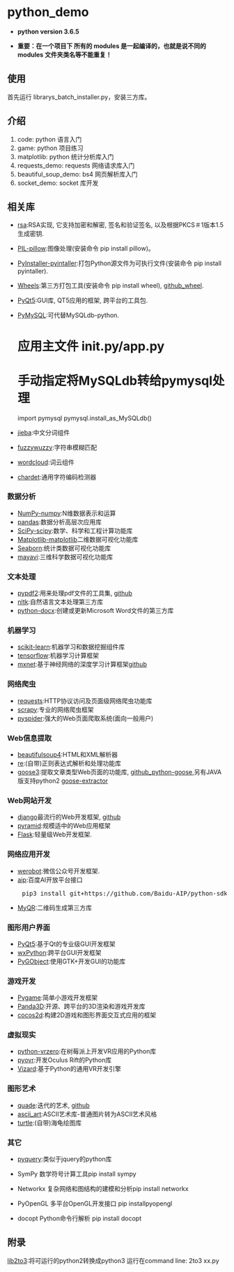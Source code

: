 # python_demo

- **python version 3.6.5**

- **重要：在一个项目下 所有的 modules 是一起编译的，也就是说不同的 modules 文件夹类名等不能重复！**

## 使用
首先运行 librarys_batch_installer.py，安装三方库。

## 介绍

  1. code: python 语言入门
  2. game: python 项目练习
  3. matplotlib: python 统计分析库入门
  4. requests_demo: requests 网络请求库入门
  5. beautiful_soup_demo: bs4 网页解析库入门
  6. socket_demo: socket 库开发
  
## 相关库

- [rsa](https://pypi.org/project/rsa/):RSA实现, 它支持加密和解密, 签名和验证签名, 以及根据PKCS＃1版本1.5生成密钥.
- [PIL-pillow](https://pypi.org/project/Pillow/):图像处理(安装命令 pip install pillow)。

- [PyInstaller-pyintaller](http://www.pyinstaller.org):打包Python源文件为可执行文件(安装命令 pip install pyintaller).
- [Wheels](https://pythonwheels.com):第三方打包工具(安装命令 pip install wheel), [github_wheel](https://github.com/pypa/wheel).

- [PyQt5](https://www.riverbankcomputing.com/software/pyqt/):GUI库, QT5应用的框架, 跨平台的工具包.

- [PyMySQL](https://pypi.org/project/PyMySQL/):可代替MySQLdb-python.


    # 应用主文件 __init.py__/app.py
    # 手动指定将MySQLdb转给pymysql处理
    import pymysql
    pymysql.install_as_MySQLdb() 


- [jieba](https://pypi.org/project/jieba/):中文分词组件
- [fuzzywuzzy](https://github.com/seatgeek/fuzzywuzzy):字符串模糊匹配

- [wordcloud](https://github.com/amueller/word_cloud):词云组件

- [chardet](https://github.com/chardet/chardet):通用字符编码检测器

### 数据分析
- [NumPy-numpy](http://www.numpy.org):N维数据表示和运算
- [pandas](http://pandas.pydata.org):数据分析高层次应用库
- [SciPy-scipy](https://www.scipy.org):数学、科学和工程计算功能库
- [Matplotlib-matplotlib](https://matplotlib.org)二维数据可视化功能库
- [Seaborn](http://seaborn.pydata.org/):统计类数据可视化功能库
- [mayavi](http://docs.enthought.com/mayavi/mayavi/):三维科学数据可视化功能库

### 文本处理
- [pypdf2](https://pythonhosted.org/PyPDF2/):用来处理pdf文件的工具集, [github](https://github.com/mstamy2/PyPDF2)
- [nltk](http://nltk.org/):自然语言文本处理第三方库
- [python-docx](https://github.com/python-openxml/python-docx):创建或更新Microsoft Word文件的第三方库

### 机器学习
- [scikit-learn](http://scikit-learn.org/):机器学习和数据挖掘组件库
- [tensorflow](https://www.tensorflow.org/):机器学习计算框架
- [mxnet](https://mxnet.apache.org):基于神经网络的深度学习计算框架[github](https://github.com/apache/incubator-mxnet)

### 网络爬虫
- [requests](http://www.python-requests.org/):HTTP协议访问及页面级网络爬虫功能库
- [scrapy](https://scrapy.org):专业的网络爬虫框架
- [pyspider](http://docs.pyspider.org):强大的Web页面爬取系统(面向一般用户)

### Web信息提取
- [beautifulsoup4](https://www.crummy.com/software/BeautifulSoup/bs4):HTML和XML解析器 
- [re](https://docs.python.org/3.6/library/re.html):(自带)正则表达式解析和处理功能库
- [goose3](http://goose3.readthedocs.io/en/latest/index.html):提取文章类型Web页面的功能库, [github_python-goose](https://github.com/goose3/goose3),另有JAVA版支持python2 [goose-extractor](https://github.com/grangier/python-goose)


### Web网站开发
- [django](https://www.djangoproject.com/)最流行的Web开发框架, [github](https://github.com/django/django)
- [pyramid](https://trypyramid.com/):规模适中的Web应用框架
- [Flask](https://www.palletsprojects.com/p/flask/):轻量级Web开发框架.

### 网络应用开发
- [werobot](https://github.com/offu/WeRoBot):微信公众号开发框架.
- [aip](http://ai.baidu.com/docs#/Begin/top):百度AI开放平台接口
<pre>
    pip3 install git+https://github.com/Baidu-AIP/python-sdk.git@master
</pre>
- [MyQR](https://github.com/sylnsfar/qrcode):二维码生成第三方库

### 图形用户界面
- [PyQt5](https://www.riverbankcomputing.com/software/pyqt/):基于Qt的专业级GUI开发框架 
- [wxPython](https://wxpython.org):跨平台GUI开发框架
- [PyGObject](https://pygobject.readthedocs.io/en/latest/):使用GTK+开发GUI的功能库

### 游戏开发
- [Pygame](http://www.pygame.org/):简单小游戏开发框架
- [Panda3D](https://www.panda3d.org/):开源、跨平台的3D渲染和游戏开发库
- [cocos2d](http://python.cocos2d.org/):构建2D游戏和图形界面交互式应用的框架

### 虚拟现实
- [python-vrzero](https://github.com/WayneKeenan/python-vrzero):在树莓派上开发VR应用的Python库
- [pyovr](https://github.com/cmbruns/pyovr):开发Oculus Rift的Python库
- [Vizard](http://www.worldviz.com/vizard-virtual-reality-software):基于Python的通用VR开发引擎

### 图形艺术
- [quade](http://www.michaelfogleman.com/static/quads/):迭代的艺术, [github](https://github.com/fogleman/Quads)
- [ascii_art](https://github.com/lord63/ascii_art):ASCII艺术库-普通图片转为ASCII艺术风格
- [turtle](https://docs.python.org/3/library/turtle.html):(自带)海龟绘图库

### 其它
- [pyquery](https://github.com/gawel/pyquery):类似于jquery的python库

- SymPy 数学符号计算工具pip install sympy
- Networkx 复杂网络和图结构的建模和分析pip install networkx
- PyOpenGL 多平台OpenGL开发接口 pip installpyopengl
- docopt Python命令行解析 pip install docopt

## 附录
[lib2to3](https://docs.python.org/3.5/library/2to3.html?highlight=unicode#module-lib2to3):将可运行的python2转换成python3
运行在command line: 2to3 xx.py